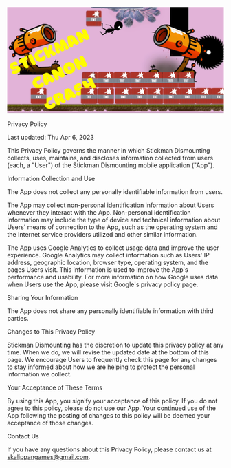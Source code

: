  <img src="StickMan Canon Crash.png" />

Privacy Policy

Last updated: Thu Apr 6, 2023

This Privacy Policy governs the manner in which Stickman Dismounting collects, uses, maintains, and discloses information collected from users (each, a "User") of the Stickman Dismounting mobile application ("App").

Information Collection and Use

The App does not collect any personally identifiable information from users.

The App may collect non-personal identification information about Users whenever they interact with the App. Non-personal identification information may include the type of device and technical information about Users' means of connection to the App, such as the operating system and the Internet service providers utilized and other similar information.

The App uses Google Analytics to collect usage data and improve the user experience. Google Analytics may collect information such as Users' IP address, geographic location, browser type, operating system, and the pages Users visit. This information is used to improve the App's performance and usability. For more information on how Google uses data when Users use the App, please visit Google's privacy policy page.

Sharing Your Information

The App does not share any personally identifiable information with third parties.

Changes to This Privacy Policy

Stickman Dismounting has the discretion to update this privacy policy at any time. When we do, we will revise the updated date at the bottom of this page. We encourage Users to frequently check this page for any changes to stay informed about how we are helping to protect the personal information we collect.

Your Acceptance of These Terms

By using this App, you signify your acceptance of this policy. If you do not agree to this policy, please do not use our App. Your continued use of the App following the posting of changes to this policy will be deemed your acceptance of those changes.

Contact Us

If you have any questions about this Privacy Policy, please contact us at  skalippangames@gmail.com.

